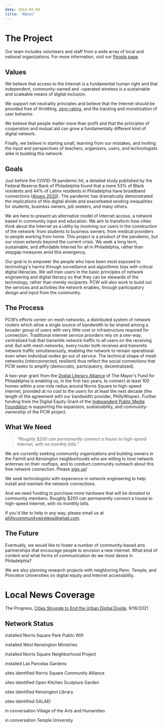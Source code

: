 ```yaml
---
date: 2014-04-09
title: "About"
---
```


# The Project

Our team includes volunteers and staff from a wide array of local and national organizations. For more information, visit our [People page](https://phillycommunitywireless.org/people/)

## Values

We believe that access to the Internet is a fundamental human right and that independent, community-owned and -operated wireless is a sustainable and scaleable means of digital inclusion.

We support net neutrality principles and believe that the Internet should be provided free of throttling, [zero-rating](https://en.wikipedia.org/wiki/Zero-rating), and the tracking and monetization of user behavior.

We believe that people matter more than profit and that the principles of cooperation and mutual aid can grow a fundamentally different kind of digital network.

Finally, we believe in starting small, learning from our mistakes, and inviting the input and perspectives of teachers, organizers, users, and technologists alike in building this network.

## Goals

Just before the COVID-19 pandemic hit, a detailed study published by the Federal Reserve Bank of Philadelphia found that a mere 53% of Black residents and 44% of Latinx residents in Philadelphia have broadband connections ([Alvaro 2020](https://www.benton.org/headlines/toward-digital-inclusion-broadband-access-third-federal-reserve-district)). The pandemic has dramatically demonstrated the implications of this digital divide and exacerbated existing inequalities for students, business owners, job seekers, and many others.

We are here to present an alternative model of Internet access, a network based in community input and education. We aim to transform how cities think about the Internet as a utility by involving our users in the construction of the network: from students to business owners, from medical providers to people working from home. This project is a product of the pandemic, but our vision extends beyond the current crisis. We seek a long term, sustainable, and affordable Internet for all in Philadelphia, rather than stopgap measures amid this emergency.

Our goal is to empower the people who have been most exposed to technology's harms through surveillance and algorithmic bias with critical digital literacies. We will train users in the basic principles of network engineering and digital literacy so that they can be stewards of the technology, rather than merely recipients. PCW will also work to build out the services and activities the network enables, through participatory design and input from the community.

## The Process

PCW’s efforts center on mesh networks, a distributed system of network routers which allow a single source of bandwidth to be shared among a broader group of users with very little cost or infrastructure required for connection. Traditional internet service providers rely on a one-way, centralized hub that transmits network traffic to all users on the receiving end. But with mesh networks, every router both receives and transmits network traffic simultaneously, enabling the network to remain operational even when individual nodes go out of service. The technical shape of mesh networks (interconnected, resilient) thus reflect the social connections that PCW seeks to amplify (democratic, participatory, decentralized).

A two-year grant from the [Digital Literacy Alliance](http://www.mayorsfundphila.org/initiatives/digital-literacy-alliance/) of The Mayor's Fund for Philadelphia is enabling us, in the first two years, to connect at least 100 homes within a one-mile radius around Norris Square to high-speed internet, provided at no cost to the users for at least the next decade (the length of the agreement with our bandwidth provider, PhillyWisper). Further funding from the Digital Equity Grant of the [Independent Public Media Foundation](https://independencemedia.org/2021-community-voices-and-digital-equity-grants/) is supporting the expansion, sustainability, and community-ownership of the PCW project.

## What We Need

> <p class="f3"><i>"Roughly $200 can permanently connect a house to high-speed Internet, with no monthly bills."</i></p>

We are currently seeking community organizations and building owners in the Fairhill and Kensington neighborhoods who are willing to host network antennas on their rooftops, and to conduct community outreach about this free network connection. Please [sign up](https://docs.google.com/forms/d/e/1FAIpQLSfjx0A9mFxMiXSb1jisgcHFHwTzktsuz4c36Ja1tVOQjjXzow/viewform)!

We seek technologists with experience in network engineering to help install and maintain the network connections. 

And we need funding to purchase more hardware that will be donated to community members. Roughly $200 can permanently connect a house to high-speed Internet, with no monthly bills. 

If you'd like to help in any way, please email us at phillycommunitywireless@gmail.com.

## The Future

Eventually, we would like to foster a number of community-based arts partnerships that encourage people to envision a new internet. What kind of content and what forms of communication do we most desire in Philadelphia?

We are also planning research projects with neighboring Penn, Temple, and Princeton Universities on digital equity and Internet accessibility.

# Local News Coverage

The Progress, [Cities Struggle to End the Urban Digital Divide](https://progressive.org/latest/urban-digital-divide-rosen-210916/), 9/16/2021

## Network Status

<span class="bg-gold black ph2 pv1 br3 small-caps">installed</span> Norris Square Park Public Wifi

<span class="bg-gold black ph2 pv1 br3 small-caps">installed</span> West Kensington Ministries

<span class="bg-gold black ph2 pv1 br3 small-caps">installed</span> Norris Square Neighborhood Project

<span class="bg-gold black ph2 pv1 br3 small-caps">installed</span> Las Parcelas Gardens

<span class="bg-yellow dark-gray ph2 pv1 br3 small-caps">sites identified</span> Norris Square Community Alliance

<span class="bg-yellow dark-gray ph2 pv1 br3 small-caps">sites identified</span> Open Kitchen Sculpture Garden

<span class="bg-yellow dark-gray ph2 pv1 br3 small-caps">sites identified</span> Kensington Library

<span class="bg-yellow dark-gray ph2 pv1 br3 small-caps">sites identified</span> GALAEI

<span class="bg-light-yellow near-black ph2 pv1 br3 small-caps">in conversation</span> Village of the Arts and Humanities

<span class="bg-light-yellow near-black ph2 pv1 br3 small-caps">in conversation</span> Temple University
